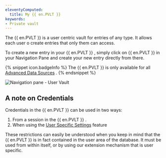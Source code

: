 ```yaml
---
eleventyComputed:
  title: My {{ en.PVLT }}
keywords:
- Private vault
---
```

The {{ en.PVLT }} is a user centric vault for entries of any type. It allows each user o create entries that only them can access.  

To create a new entry in your {{ en.PVLT }} , simply click on {{ en.PVLT }} in your Navigation Pane and create your new entry directly from there.  

{% snippet icon.badgeInfo %} 
The {{ en.PVLT }} is only available for all [Advanced Data Sources](/rdm/mac/data-sources/data-sources-types/advanced-data-sources/) . 
{% endsnippet %}
 
![Navigation pane - User Vault](/img/en/rdm/mac/clip6003.png) 

## A note on Credentials 

Credentials in the {{ en.PVLT }} can be used in two ways:  

1. From a session in the {{ en.PVLT }} . 
1. When using the [User Specific Settings](/rdm/mac/commands/edit/setting-overrides/user-specific-settings/) feature  

These restrictions can easily be understood when you keep in mind that the {{ en.PVLT }} is in fact contained in the user area of the database. It must be used from within itself, or by using our extension mechanism that is user specific. 

